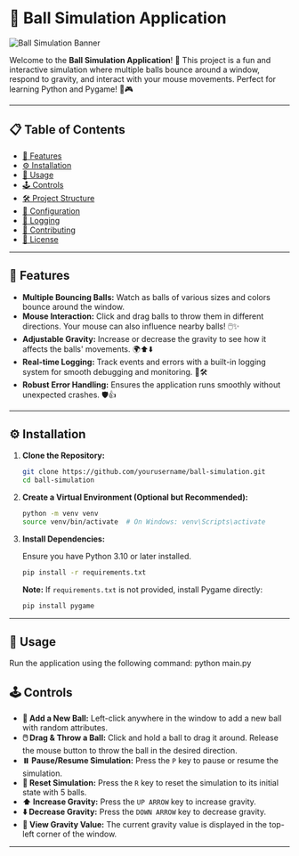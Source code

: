 # 🎾 Ball Simulation Application

![Ball Simulation Banner](https://via.placeholder.com/800x200.png?text=Ball+Simulation+Application)

Welcome to the **Ball Simulation Application**! 🎉 This project is a fun and interactive simulation where multiple balls bounce around a window, respond to gravity, and interact with your mouse movements. Perfect for learning Python and Pygame! 🐍🎮

---

## 📋 Table of Contents

- [🎯 Features](#-features)
- [⚙️ Installation](#-installation)
- [🚀 Usage](#-usage)
- [🕹️ Controls](#-controls)
- [🛠️ Project Structure](#-project-structure)
- [🔧 Configuration](#-configuration)
- [📝 Logging](#-logging)
- [🤝 Contributing](#-contributing)
- [📄 License](#-license)

---

## 🎯 Features

- **Multiple Bouncing Balls:** Watch as balls of various sizes and colors bounce around the window.
- **Mouse Interaction:** Click and drag balls to throw them in different directions. Your mouse can also influence nearby balls! 🖱️✨
- **Adjustable Gravity:** Increase or decrease the gravity to see how it affects the balls' movements. 🌍⬆️⬇️
- **Real-time Logging:** Track events and errors with a built-in logging system for smooth debugging and monitoring. 📜🛠️
- **Robust Error Handling:** Ensures the application runs smoothly without unexpected crashes. 🛡️👍

---

## ⚙️ Installation

1. **Clone the Repository:**

   ```bash
   git clone https://github.com/yourusername/ball-simulation.git
   cd ball-simulation
   ```

2. **Create a Virtual Environment (Optional but Recommended):**

   ```bash
   python -m venv venv
   source venv/bin/activate  # On Windows: venv\Scripts\activate
   ```

3. **Install Dependencies:**

   Ensure you have Python 3.10 or later installed.

   ```bash
   pip install -r requirements.txt
   ```

   **Note:** If `requirements.txt` is not provided, install Pygame directly:

   ```bash
   pip install pygame
   ```

---

## 🚀 Usage

Run the application using the following command:
python main.py

## 🕹️ Controls

- **🎾 Add a New Ball:** Left-click anywhere in the window to add a new ball with random attributes.
- **🖱️ Drag & Throw a Ball:** Click and hold a ball to drag it around. Release the mouse button to throw the ball in the desired direction.
- **⏸️ Pause/Resume Simulation:** Press the `P` key to pause or resume the simulation.
- **🔄 Reset Simulation:** Press the `R` key to reset the simulation to its initial state with 5 balls.
- **⬆️ Increase Gravity:** Press the `UP ARROW` key to increase gravity.
- **⬇️ Decrease Gravity:** Press the `DOWN ARROW` key to decrease gravity.
- **📢 View Gravity Value:** The current gravity value is displayed in the top-left corner of the window.

---
